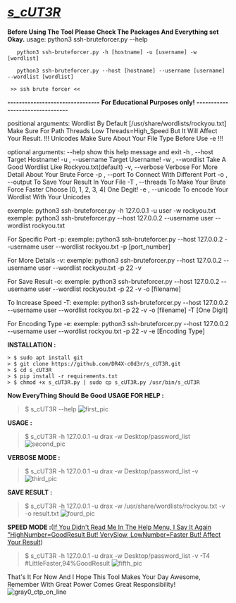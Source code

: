 # <ins>***s_cUT3R***</ins>
**Before Using The Tool Please Check The Packages And Everything set Okay.**
usage: python3 ssh-bruteforcer.py --help

       python3 ssh-bruteforcer.py -h [hostname] -u [username] -w [wordlist]

       python3 ssh-bruteforcer.py --host [hostname] --username [username] --wordlist [wordlist]

     >> ssh brute forcer <<
**--------------------------------**
 **For Educational Purposes only!**
**--------------------------------**

positional arguments:
  Wordlist          By Default [/usr/share/wordlists/rockyou.txt] Make Sure For Path
  Threads           Low Threads=High_Speed But It Will Affect Your Result. !!!
  Unicodes          Make Sure About Your File Type Before Use -e !!!

optional arguments:
  --help            show this help message and exit
  -h , --host       Target Hostname!
  -u , --username   Target Username!
  -w , --wordlist   Take A Good Wordlist Like Rockyou.txt(default)
  -v, --verbose     Verbose For More Detail About Your Brute Force
  -p , --port       To Connect With Different Port
  -o , --output     To Save Your Result In Your File
  -T , --threads    To Make Your Brute Force Faster Choose [0, 1, 2, 3, 4] One Degit!
  -e , --unicode    To encode Your Wordlist With Your Unicodes

exemple: python3 ssh-bruteforcer.py -h 127.0.0.1 -u user -w rockyou.txt
exemple: python3 ssh-bruteforcer.py --host 127.0.0.2 --username user --wordlist rockyou.txt

For Specific Port -p:
exemple: python3 ssh-bruteforcer.py --host 127.0.0.2 --username user --wordlist rockyou.txt -p [port_number]

For More Details -v:
exemple: python3 ssh-bruteforcer.py --host 127.0.0.2 --username user --wordlist rockyou.txt -p 22 -v

For Save Result -o:
exemple: python3 ssh-bruteforcer.py --host 127.0.0.2 --username user --wordlist rockyou.txt -p 22 -v -o [filename]

To Increase Speed -T:
exemple: python3 ssh-bruteforcer.py --host 127.0.0.2 --username user --wordlist rockyou.txt -p 22 -v -o [filename] -T [One Digit]

For Encoding Type -e:
exemple: python3 ssh-bruteforcer.py --host 127.0.0.2 --username user --wordlist rockyou.txt -p 22 -v -e [Encoding Type]

**INSTALLATION :**
```
> $ sudo apt install git
> $ git clone https://github.com/DR4X-c0d3r/s_cUT3R.git
> $ cd s_cUT3R
> $ pip install -r requirements.txt
> $ chmod +x s_cUT3R.py | sudo cp s_cUT3R.py /usr/bin/s_cUT3R
```
**Now EveryThing Should Be Good**
**USAGE FOR HELP :**
> $ s_cUT3R --help
![first_pic](https://github.com/user-attachments/assets/6ba6f345-d961-472c-a865-6bef5d401ab0)

**USAGE :**
> $ s_cUT3R -h 127.0.0.1 -u drax -w Desktop/password_list
![second_pic](https://github.com/user-attachments/assets/f30fa33c-1ef2-4528-8515-ba79a6022828)

**VERBOSE MODE :**
> $ s_cUT3R -h 127.0.0.1 -u drax -w Desktop/password_list -v
![third_pic](https://github.com/user-attachments/assets/15942d12-a2e9-4fa5-92ff-83372b84b5e9)

**SAVE RESULT :**
> $ s_cUT3R -h 127.0.0.1 -u drax -w /usr/share/wordlists/rockyou.txt -v -o result.txt
![fourd_pic](https://github.com/user-attachments/assets/83f98016-8cdf-4117-b712-99b98284b4ff)

**SPEED MODE :**(<ins>If You Didn't Read Me In The Help Menu, I Say It Again "HighNumber=GoodResult But! VerySlow, LowNumber=Faster But! Affect Your Result</ins>)
> $ s_cUT3R -h 127.0.0.1 -u drax -w Desktop/password_list -v -T4 #LittleFaster,94%GoodResult
![fifth_pic](https://github.com/user-attachments/assets/fcdc607f-27a6-4b74-82d8-5ea4e3c5c88e)

That's It For Now And I Hope This Tool Makes Your Day Awesome, Remember With Great Power Comes Great Responsibility!
![gray0_ctp_on_line](https://github.com/user-attachments/assets/666442e5-7ae5-485d-9dff-2667aa8efb7e)
